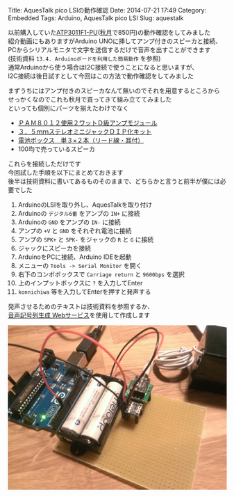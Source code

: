Title: AquesTalk pico LSIの動作確認
Date: 2014-07-21 17:49
Category: Embedded
Tags: Arduino, AquesTalk pico LSI
Slug: aquestalk

以前購入していた[ATP3011F1-PU](http://www.a-quest.com/products/aquestalkpicolsi.html)([秋月](http://akizukidenshi.com/catalog/g/gI-06220/)で850円)の動作確認をしてみました  
紹介動画にもありますがArduino UNOに挿してアンプ付きのスピーカと接続、  
PCからシリアルモニタで文字を送信するだけで音声を出すことができます  
(技術資料 `13.4. Arduinoボードを利用した簡易動作` を参照)  
通常Arduinoから使う場合はI2C接続で使うことになると思いますが、  
I2C接続は後日試すとして今回はこの方法で動作確認をしてみました

まずうちにはアンプ付きのスピーカなんて無いのでそれを用意するところから  
せっかくなのでこれも秋月で買ってきて組み立ててみました  
といっても個別にパーツを揃えたわけでなく

* [ＰＡＭ８０１２使用２ワットＤ級アンプモジュール](http://akizukidenshi.com/catalog/g/gK-08217/)
* [３．５ｍｍステレオミニジャックＤＩＰ化キット](http://akizukidenshi.com/catalog/g/gK-05363/)
* [電池ボックス　単３×２本（リード線・耳付）](http://akizukidenshi.com/catalog/g/gP-02679/)
* 100均で売っているスピーカ

これらを接続しただけです  
今回試した手順を以下にまとめておきます  
後半は技術資料に書いてあるものそのままで、どちらかと言うと前半が僕には必要でした

1. ArduinoのLSIを取り外し、AquesTalkを取り付け
1. Arduinoの `デジタル6番` をアンプの `IN+` に接続
1. Arduinoの `GND` をアンプの `IN-` に接続
1. アンプの `+V` と `GND` をそれぞれ電池に接続
1. アンプの `SPK+` と `SPK-` をジャックの `R` と `G` に接続
1. ジャックにスピーカを接続
1. ArduinoをPCに接続、Arduino IDEを起動
1. メニューの `Tools -> Serial Monitor` を開く
1. 右下のコンボボックスで `Carriage return` と `9600bps` を選択
1. 上のインプットボックスに `?` を入力してEnter
1. `konnichiwa` 等を入力してEnterを押すと発声する

発声させるためのテキストは技術資料を参照するか、  
[音声記号列生成 Webサービス](http://www.a-quest.com/demo/pico_kanji2roman.html)を使用して作成します

![AquesTalk pico LSI](/static/images/2014/07/IMAG1027.jpg)
